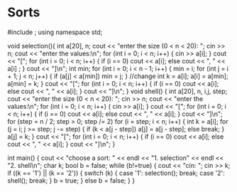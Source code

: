 # Sorts
#include <iostream>;
using namespace std;

void selection(){
    int a[20], n;
    cout << "enter the size (0 < n < 20): ";
    cin >> n;
    cout << "enter the values:\n";
    for (int i = 0; i < n; i++) {
        cin >> a[i];
    }
    cout << "[";
    for (int i = 0; i < n; i++) {
        if (i == 0) cout << a[i];
        else cout << ", " << a[i] ;
    }
    cout << "]\n";
    int min; 
    for (int i = 0; i < n - 1; i++)
    {
        min = i; 
        for (int j = i + 1; j < n; j++)
        {
            if (a[j] < a[min]) 
            min = j;
        }
        //change
        int k = a[i];
        a[i] = a[min];
        a[min] = k;
    }
    cout << "[";
    for (int i = 0; i < n; i++) {
        if (i == 0) cout << a[i];
        else cout << ", " << a[i];
    }
    cout << "]\n";
}
void shell() {
    int a[20], n, i,j, step;
    cout << "enter the size (0 < n < 20): ";
    cin >> n;
    cout << "enter the values:\n";
    for (int i = 0; i < n; i++) {
        cin >> a[i];
    }
    cout << "[";
    for (int i = 0; i < n; i++) {
        if (i == 0) cout << a[i];
        else cout << ", " << a[i];
    }
    cout << "]\n";
    for (step = n / 2; step > 0; step /= 2)
        for (i = step; i < n; i++)
        {
            int k = a[i];
            for (j = i; j >= step; j -= step)
            {
                if (k < a[j - step])
                    a[j] = a[j - step];
                else
                    break;
            }
            a[j] = k;
        }
    cout << "[";
    for (int i = 0; i < n; i++) {
        if (i == 0) cout << a[i];
        else cout << ", " << a[i];
    }
    cout << "]\n";
}

int main()
{
    cout << "choose a sort: " << endl << "1. selection" << endl << "2. shell\n";
    char k;
    bool b = false;
    while (b!=true) {
        cout << "cin: ";
        cin >> k;
        if ((k == '1') || (k == '2')) {
            switch (k) {
            case '1':
                selection();
                break;
            case '2':
                shell();
                break;
            }
            b = true;
        }
        else b = false;
    }
}
